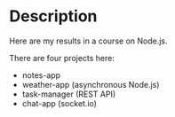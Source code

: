# Description
Here are my results in a course on Node.js.

There are four projects here:
- notes-app
- weather-app (asynchronous Node.js)
- task-manager (REST API)
- chat-app (socket.io)
